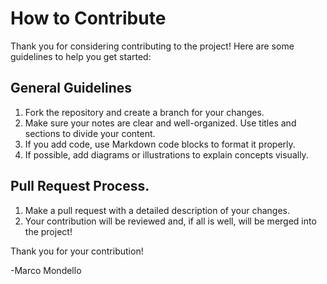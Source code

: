 # How to Contribute

Thank you for considering contributing to the project! Here are some guidelines to help you get started:

## General Guidelines
1. Fork the repository and create a branch for your changes.
2. Make sure your notes are clear and well-organized. Use titles and sections to divide your content.
3. If you add code, use Markdown code blocks to format it properly.
4. If possible, add diagrams or illustrations to explain concepts visually.

## Pull Request Process.
1. Make a pull request with a detailed description of your changes.
2. Your contribution will be reviewed and, if all is well, will be merged into the project!

Thank you for your contribution!

-Marco Mondello
